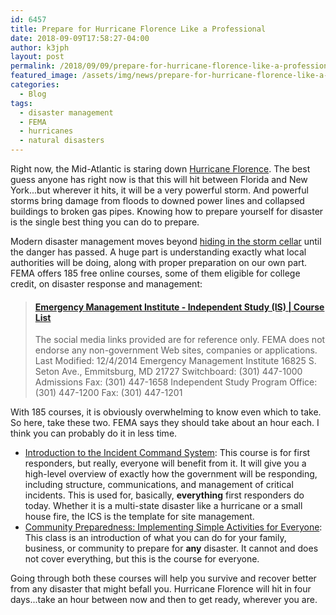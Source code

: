```yaml
---
id: 6457
title: Prepare for Hurricane Florence Like a Professional
date: 2018-09-09T17:58:27-04:00
author: k3jph
layout: post
permalink: /2018/09/09/prepare-for-hurricane-florence-like-a-professional/
featured_image: /assets/img/news/prepare-for-hurricane-florence-like-a-professional.webp
categories:
  - Blog
tags:
  - disaster management
  - FEMA
  - hurricanes
  - natural disasters
---
```

Right now, the Mid-Atlantic is staring down [Hurricane
Florence](https://weather.com/safety/hurricane/news/2018-09-09-hurricane-florence-forecast-southeast-coast).
The best guess anyone has right now is that this will hit between
Florida and New York...but wherever it hits, it will be a very
powerful storm.  And powerful storms bring damage from floods to
downed power lines and collapsed buildings to broken gas pipes.
Knowing how to prepare yourself for disaster is the single best
thing you can do to prepare.

Modern disaster management moves beyond [hiding in the storm
cellar](https://getyarn.io/yarn-clip/27ba72c4-b4cd-431e-a28c-6d1f640753f7)
until the danger has passed.  A huge part is understanding exactly
what local authorities will be doing, along with proper preparation
on our own part.  FEMA offers 185 free online courses, some of them
eligible for college credit, on disaster response and management:

<blockquote class="embedly-card" data-card-key="66f8489580e04fc4a88a724eb5058bb3" data-card-branding="0" data-card-type="article"><h4><a href="https://training.fema.gov/is/crslist.aspx">Emergency Management Institute - Independent Study (IS) | Course List</a></h4><p>The social media links provided are for reference only. FEMA does not endorse any non-government Web sites, companies or applications. Last Modified: 12/4/2014 Emergency Management Institute 16825 S. Seton Ave., Emmitsburg, MD 21727 Switchboard: (301) 447-1000 Admissions Fax: (301) 447-1658 Independent Study Program Office: (301) 447-1200 Fax: (301) 447-1201</p></blockquote>
<script async src="//cdn.embedly.com/widgets/platform.js" charset="UTF-8"></script>

With 185 courses, it is obviously overwhelming to know even which
to take.  So here, take these two.  FEMA says they should take about
an hour each.  I think you can probably do it in less time.

* [Introduction to the Incident Command
System](https://training.fema.gov/is/courseoverview.aspx?code=IS-100.c):
This course is for first responders, but really, everyone will
benefit from it.  It will give you a high-level overview of exactly
how the government will be responding, including structure,
communications, and management of critical incidents.  This is used
for, basically, **everything** first responders do today.  Whether
it is a multi-state disaster like a hurricane or a small house fire,
the ICS is the template for site management.
* [Community Preparedness: Implementing Simple Activities for
Everyone](https://training.fema.gov/is/courseoverview.aspx?code=IS-909):
This class is an introduction of what you can do for your family,
business, or community to prepare for **any** disaster.  It cannot
and does not cover everything, but this is the course for everyone.

Going through both these courses will help you survive and recover
better from any disaster that might befall you.  Hurricane Florence
will hit in four days...take an hour between now and then to get
ready, wherever you are.
